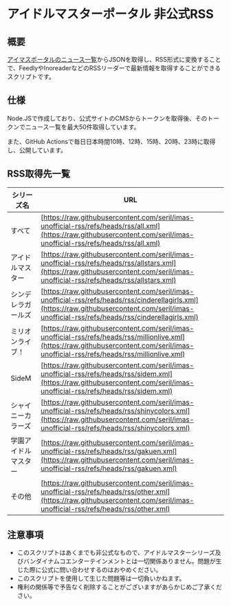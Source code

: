 # アイドルマスターポータル 非公式RSS

## 概要

[アイマスポータルのニュース一覧](https://idolmaster-official.jp/news)からJSONを取得し、RSS形式に変換することで、FeedlyやInoreaderなどのRSSリーダーで最新情報を取得することができるスクリプトです。

## 仕様

Node.JSで作成しており、公式サイトのCMSからトークンを取得後、そのトークンでニュース一覧を最大50件取得しています。

また、GitHub Actionsで毎日日本時間10時、12時、15時、20時、23時に取得し、公開しています。

## RSS取得先一覧

|シリーズ名|URL|
|---|---|
|すべて|[https://raw.githubusercontent.com/seril/imas-unofficial-rss/refs/heads/rss/all.xml](https://raw.githubusercontent.com/seril/imas-unofficial-rss/refs/heads/rss/all.xml)|
|アイドルマスター|[https://raw.githubusercontent.com/seril/imas-unofficial-rss/refs/heads/rss/allstars.xml](https://raw.githubusercontent.com/seril/imas-unofficial-rss/refs/heads/rss/allstars.xml)|
|シンデレラガールズ|[https://raw.githubusercontent.com/seril/imas-unofficial-rss/refs/heads/rss/cinderellagirls.xml](https://raw.githubusercontent.com/seril/imas-unofficial-rss/refs/heads/rss/cinderellagirls.xml)|
|ミリオンライブ！|[https://raw.githubusercontent.com/seril/imas-unofficial-rss/refs/heads/rss/millionlive.xml](https://raw.githubusercontent.com/seril/imas-unofficial-rss/refs/heads/rss/millionlive.xml)|
|SideM|[https://raw.githubusercontent.com/seril/imas-unofficial-rss/refs/heads/rss/sidem.xml](https://raw.githubusercontent.com/seril/imas-unofficial-rss/refs/heads/rss/sidem.xml)|
|シャイニーカラーズ|[https://raw.githubusercontent.com/seril/imas-unofficial-rss/refs/heads/rss/shinycolors.xml](https://raw.githubusercontent.com/seril/imas-unofficial-rss/refs/heads/rss/shinycolors.xml)|
|学園アイドルマスター|[https://raw.githubusercontent.com/seril/imas-unofficial-rss/refs/heads/rss/gakuen.xml](https://raw.githubusercontent.com/seril/imas-unofficial-rss/refs/heads/rss/gakuen.xml)|
|その他|[https://raw.githubusercontent.com/seril/imas-unofficial-rss/refs/heads/rss/other.xml](https://raw.githubusercontent.com/seril/imas-unofficial-rss/refs/heads/rss/other.xml)|


## 注意事項

- このスクリプトはあくまでも非公式なもので、アイドルマスターシリーズ及びバンダイナムコエンターテインメントとは一切関係ありません。問題が生じた際に公式に問い合わせするのはおやめください。
- このスクリプトを使用して生じた問題等は一切負いかねます。
- 権利の関係等で予告なく削除することがございますがあらかじめご了承ください。
